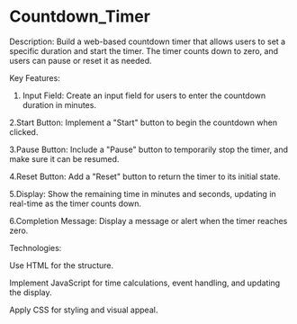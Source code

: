 # Countdown_Timer
Description: Build a web-based countdown timer that allows users to set a specific
duration and start the timer. The timer counts down to zero, and users can pause or reset
it as needed.

Key Features:

1. Input Field: Create an input field for users to enter the countdown duration in
minutes.

2.Start Button: Implement a "Start" button to begin the countdown when clicked.

3.Pause Button: Include a "Pause" button to temporarily stop the timer, and make sure
it can be resumed.

4.Reset Button: Add a "Reset" button to return the timer to its initial state.

5.Display: Show the remaining time in minutes and seconds, updating in real-time as the
timer counts down.

6.Completion Message: Display a message or alert when the timer reaches zero.

Technologies:

Use HTML for the structure.

Implement JavaScript for time calculations, event handling, and updating the display.

Apply CSS for styling and visual appeal.
